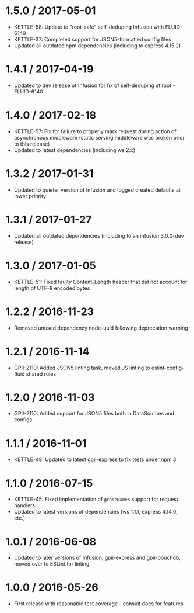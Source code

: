 1.5.0 / 2017-05-01
==================

* KETTLE-58: Update to "root-safe" self-deduping Infusion with FLUID-6149
* KETTLE-37: Completed support for JSON5-formatted config files
* Updated all outdated npm dependencies (including to express 4.15.2)

1.4.1 / 2017-04-19
==================

* Updated to dev release of Infusion for fix of self-deduping at root - FLUID-6140

1.4.0 / 2017-02-18
==================

* KETTLE-57: Fix for failure to properly mark request during action of asynchronous middleware (static serving
middleware was broken prior to this release)
* Updated to latest dependencies (including ws 2.x)

1.3.2 / 2017-01-31
==================

* Updated to quieter version of Infusion and logged created defaults at lower priority

1.3.1 / 2017-01-27
==================

* Updated all outdated dependencies (including to an infusion 3.0.0-dev release)

1.3.0 / 2017-01-05
==================

* KETTLE-51: Fixed faulty Content-Length header that did not account for length of UTF-8 encoded bytes

1.2.2 / 2016-11-23
==================

* Removed unused dependency node-uuid following deprecation warning

1.2.1 / 2016-11-14
==================

* GPII-2110: Added JSON5 linting task, moved JS linting to eslint-config-fluid shared rules

1.2.0 / 2016-11-03
==================

* GPII-2110: Added support for JSON5 files both in DataSources and configs 

1.1.1 / 2016-11-01
==================

* KETTLE-48: Updated to latest gpii-express to fix tests under npm 3

1.1.0 / 2016-07-15
==================

* KETTLE-45: Fixed implementation of `gradeNames` support for request handlers
* Updated to latest versions of dependencies (ws 1.1.1, express 4.14.0, etc.)

1.0.1 / 2016-06-08
==================

* Updated to later versions of Infusion, gpii-express and gpii-pouchdb, moved over to ESLint for linting

1.0.0 / 2016-05-26
==================

* First release with reasonable test coverage - consult docs for features
